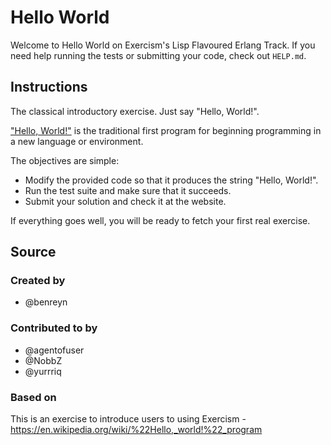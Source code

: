 # Hello World

Welcome to Hello World on Exercism's Lisp Flavoured Erlang Track.
If you need help running the tests or submitting your code, check out `HELP.md`.

## Instructions

The classical introductory exercise.
Just say "Hello, World!".

["Hello, World!"][hello-world] is the traditional first program for beginning programming in a new language or environment.

The objectives are simple:

- Modify the provided code so that it produces the string "Hello, World!".
- Run the test suite and make sure that it succeeds.
- Submit your solution and check it at the website.

If everything goes well, you will be ready to fetch your first real exercise.

[hello-world]: https://en.wikipedia.org/wiki/%22Hello,_world!%22_program

## Source

### Created by

- @benreyn

### Contributed to by

- @agentofuser
- @NobbZ
- @yurrriq

### Based on

This is an exercise to introduce users to using Exercism - https://en.wikipedia.org/wiki/%22Hello,_world!%22_program
